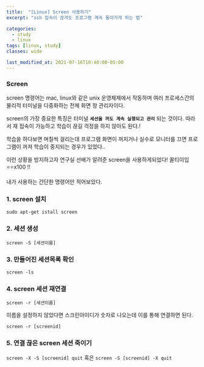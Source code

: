 ```yaml
---
title:  "[Linux] Screen 사용하기"
excerpt: "ssh 접속이 끊겨도 프로그램 계속 돌아가게 하는 법"

categories:
  - study
  - linux
tags: [linux, study]
classes: wide

last_modified_at: 2021-07-16T10:40:00-05:00
---
```


### Screen

screen 명령어는 mac, linux와 같은 unix 운영체제에서 작동하며 여러 프로세스간의 물리적 터미널을 다중화하는 전체 화면 창 관리자이다.

screen의 가장 중요한 특징은 터미널 **`세션을 꺼도 계속 실행되고 관리`** 되는 것이다. 따라서 재 접속이 가능하고 학습이 끊길 걱정을 하지 않아도 된다.!


학습을 하다보면 며칠씩 걸리는데 프로그램 화면이 꺼지거나 실수로 모니터를 끄면 프로그램이 꺼져 학습이 중지되는 경우가 있었다.. 

이런 상황을 방지하고자 연구실 선배가 알려준 screen을 사용하게되었다! 꿀티이입 ⭐️⭐️x100 !!

내가 사용하는 간단한 명령어만 적어보았다.

### 1. screen 설치
```sudo apt-get istall screen```

### 2. 세션 생성
```screen -S [세션이름]```

### 3. 만들어진 세션목록 확인
```screen -ls```

### 4. screen 세션 재연결
```screen -r [세션이름]```

이름을 설정하지 않았다면 스크린아이디가 숫자로 나오는데 이를 통해 연결하면 된다.

```screen -r [screenid]```

### 5. 연결 끊은 screen 세션 죽이기
```screen -X -S [screenid] quit``` 혹은
```screen -S [screenid] -X quit```
